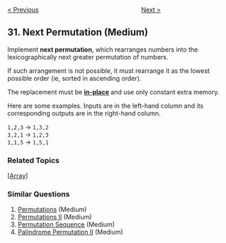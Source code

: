 <!--|This file generated by command(leetcode description); DO NOT EDIT.    |-->
<!--+----------------------------------------------------------------------+-->
<!--|@author    Openset <openset.wang@gmail.com>                           |-->
<!--|@link      https://github.com/openset                                 |-->
<!--|@home      https://github.com/openset/leetcode                        |-->
<!--+----------------------------------------------------------------------+-->

[< Previous](https://github.com/openset/leetcode/tree/master/problems/substring-with-concatenation-of-all-words "Substring with Concatenation of All Words")
　　　　　　　　　　　　　　　　
[Next >](https://github.com/openset/leetcode/tree/master/problems/longest-valid-parentheses "Longest Valid Parentheses")

## 31. Next Permutation (Medium)

<p>Implement <strong>next permutation</strong>, which rearranges numbers into the lexicographically next greater permutation of numbers.</p>

<p>If such arrangement is not possible, it must rearrange it as the lowest possible order (ie, sorted in ascending order).</p>

<p>The replacement must be <strong><a href="http://en.wikipedia.org/wiki/In-place_algorithm" target="_blank">in-place</a></strong> and use only constant&nbsp;extra memory.</p>

<p>Here are some examples. Inputs are in the left-hand column and its corresponding outputs are in the right-hand column.</p>

<p><code>1,2,3</code> &rarr; <code>1,3,2</code><br />
<code>3,2,1</code> &rarr; <code>1,2,3</code><br />
<code>1,1,5</code> &rarr; <code>1,5,1</code></p>

### Related Topics
  [[Array](https://github.com/openset/leetcode/tree/master/tag/array/README.md)]

### Similar Questions
  1. [Permutations](https://github.com/openset/leetcode/tree/master/problems/permutations) (Medium)
  1. [Permutations II](https://github.com/openset/leetcode/tree/master/problems/permutations-ii) (Medium)
  1. [Permutation Sequence](https://github.com/openset/leetcode/tree/master/problems/permutation-sequence) (Medium)
  1. [Palindrome Permutation II](https://github.com/openset/leetcode/tree/master/problems/palindrome-permutation-ii) (Medium)
